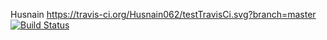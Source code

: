 Husnain 
https://travis-ci.org/Husnain062/testTravisCi.svg?branch=master
[![Build Status](https://travis-ci.org/Husnain062/testTravisCi.svg?branch=master)](https://travis-ci.org/Husnain062/testTravisCi)
